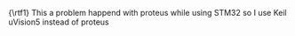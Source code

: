 {\rtf1}
This a problem happend with proteus while using STM32
so I use Keil uVision5 instead of proteus